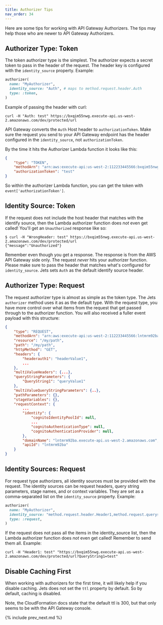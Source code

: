 ```yaml
---
title: Authorizer Tips
nav_order: 34
---
```


Here are some tips for working with API Gateway Authorizers. The tips may help those who are newer to API Gateway Authorizers.

## Authorizer Type: Token

The token authorizer type is the simplest. The authorizer expects a secret token to pass in the header of the request. The header key is configured with the `identity_source` property.  Example:

```ruby
authorizer(
  name: "MyAuthorizer",
  identity_source: "Auth", # maps to method.request.header.Auth
  type: :token,
)
```

Example of passing the header with curl:

    curl -H "Auth: test" https://bxqim55nwg.execute-api.us-west-2.amazonaws.com/dev/protected/url

API Gateway converts the `Auth` Host header to `authorizationToken`. Make sure the request you send to your API Gateway endpoint has the header configured in the `identity_source`, not `authorizationToken`.

By the time it hits the Authorizer Lambda function it looks like this:

```json
{
    "type": "TOKEN",
    "methodArn": "arn:aws:execute-api:us-west-2:112233445566:bxqim55nwg/dev/GET/protected/url",
    "authorizationToken": "test"
}
```

So within the authorizer Lambda function, you can get the token with `event['authorizationToken']`.

## Identity Source: Token

If the request does not include the host header that matches with the identify source, then the Lambda authorizer function does *not* even get called!  You'll get an `Unauthorized` response like so:

    $ curl -H "WrongHeader: test" https://bxqim55nwg.execute-api.us-west-2.amazonaws.com/dev/protected/url
    {"message":"Unauthorized"}

Remember even though you get a response. The response is from the AWS API Gateway side only. The request *never* hits your authorizer function.  Please make sure to pass the header that matches what's configured for `identity_source`.  Jets sets `Auth` as the default identify source header.

## Authorizer Type: Request

The request authorizer type is almost as simple as the token type. The Jets `authorizer` method uses it as as the default type.  With the request type, you have more control over what items from the request that get passed through to the authorizer function.  You will also received a fuller event payload with this structure:

```json
{
    "type": "REQUEST",
    "methodArn": "arn:aws:execute-api:us-west-2:112233445566:lntmrm92ba/dev/GET/my/path",
    "resource": "/my/path",
    "path": "/my/path",
    "httpMethod": "GET",
    "headers": {
        "headerauth1": "headerValue1",
        ...
    },
    "multiValueHeaders": {...},
    "queryStringParameters": {
        "QueryString1": "queryValue1"
    },
    "multiValueQueryStringParameters": {..},
    "pathParameters": {},
    "stageVariables": {},
    "requestContext": {
        ...
        "identity": {
            "cognitoIdentityPoolId": null,
            ...
            "cognitoAuthenticationType": null,
            "cognitoAuthenticationProvider": null,
        },
        "domainName": "lntmrm92ba.execute-api.us-west-2.amazonaws.com",
        "apiId": "lntmrm92ba"
    }
}
```

## Identity Sources: Request

For request type authorizers, all identity sources must be provided with the request.  The identity sources can be request headers, query string parameters, stage names, and or context variables. They are set as a comma-separated list on the `identity_source` property.  Example:

```ruby
authorizer(
  name: "MyAuthorizer",
  identity_source: "method.request.header.Header1,method.request.querystring.QueryString1",
  type: :request,
)
```

If the request does not pass all the items in the identity_source list, then the Lambda authorizer function does *not* even get called!  Remember to send them all. Example:

    curl -H "Header1: test" "https://bxqim55nwg.execute-api.us-west-2.amazonaws.com/dev/protected/url?QueryString1=test"

## Disable Caching First

When working with authorizers for the first time, it will likely help if you disable caching.  Jets does not set the `ttl` property by default. So by default,  caching is disabled.

Note, the CloudFormation docs state that the default ttl is 300, but that only seems to be with the API Gateway console.

{% include prev_next.md %}